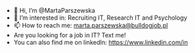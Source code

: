 - 👋 Hi, I’m @MartaParszewska
- 👀 I’m interested in: Recruiting IT, Research IT and Psychology
- 📫 How to reach me: marta.parszewska@bulldogjob.pl
- Are you looking for a job in IT? Text me!
-  You can also find me on linkedln: https://www.linkedin.com/in
